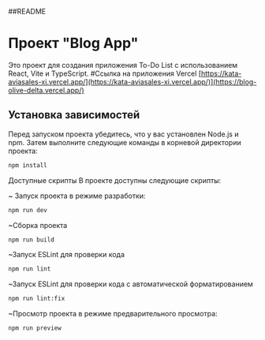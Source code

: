 ##README
# Проект "Blog App"

Это проект для создания приложения To-Do List с использованием React, Vite и TypeScript.
#Ссылка на приложения Vercel [https://kata-aviasales-xi.vercel.app/](https://kata-aviasales-xi.vercel.app/)](https://blog-olive-delta.vercel.app/)
## Установка зависимостей

Перед запуском проекта убедитесь, что у вас установлен Node.js и npm. Затем выполните следующие команды в корневой директории проекта:

```bash
npm install
```
Доступные скрипты
В проекте доступны следующие скрипты:

 ~ Запуск проекта в режиме разработки:
```bash
npm run dev
```
~Сборка проекта
```bash
npm run build
```
~Запуск ESLint для проверки кода
```bash
npm run lint
```
~Запуск ESLint для проверки кода с автоматической форматированием
```bash 
npm run lint:fix
```
~Просмотр проекта в режиме предварительного просмотра:
```bash
npm run preview
```
